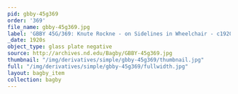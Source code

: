 ```yaml
---
pid: gbby-45g369
order: '369'
file_name: gbby-45g369.jpg
label: 'GBBY 45G/369: Knute Rockne - on Sidelines in Wheelchair - c1920s'
_date: 1920s
object_type: glass plate negative
source: http://archives.nd.edu/Bagby/GBBY-45g369.jpg
thumbnail: "/img/derivatives/simple/gbby-45g369/thumbnail.jpg"
full: "/img/derivatives/simple/gbby-45g369/fullwidth.jpg"
layout: bagby_item
collection: bagby
---
```

